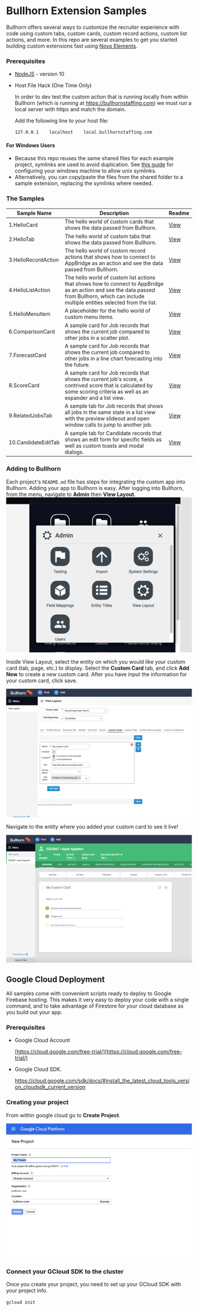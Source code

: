 # Bullhorn Extension Samples
Bullhorn offers several ways to customize the recruiter experience with code using custom tabs, custom cards, custom record actions, custom list actions, and more. In this repo are several examples to get you started building custom extensions fast using [Novo Elements](https://github.com/bullhorn/novo-elements).

### Prerequisites
 * [NodeJS](https://nodejs.org/en/) - version 10

 * Host File Hack (One Time Only)
 
     In order to dev test the custom action that is running locally from within Bullhorn 
     (which is running at https://bullhornstaffing.com) we must run a local server with https
     and match the domain. 

     Add the following line to your host file:

     ```
     127.0.0.1    localhost    local.bullhornstaffing.com
     ```

#### For Windows Users
 * Because this repo reuses the same shared files for each example project, symlinks are used to avoid duplication. See [this guide](https://www.joshkel.com/2018/01/18/symlinks-in-windows/) for configuring your windows machine to allow unix symlinks.
 * Alternatively, you can copy/paste the files from the shared folder to a sample extension, replacing the symlinks where needed.
 
### The Samples
| Sample Name        | Description                                                                    | Readme     |
|--------------------|--------------------------------------------------------------------------------|------------|
|1.HelloCard         | The hello world of custom cards that shows the data passed from Bullhorn.      | [View][#1]
|2.HelloTab          | The hello world of custom tabs that shows the data passed from Bullhorn.       | [View][#2]
|3.HelloRecordAction | The hello world of custom record actions that shows how to connect to AppBridge as an action and see the data passed from Bullhorn. | [View][#3]
|4.HelloListAction   | The hello world of custom list actions that shows how to connect to AppBridge as an action and see the data passed from Bullhorn, which can include multiple entities selected from the list. | [View][#4]
|5.HelloMenuItem     | A placeholder for the hello world of custom menu items.                        | [View][#5]
|6.ComparisonCard    | A sample card for Job records that shows the current job compared to other jobs in a scatter plot. | [View][#6]
|7.ForecastCard      | A sample card for Job records that shows the current job compared to other jobs in a line chart forecasting into the future. | [View][#7]
|8.ScoreCard         | A sample card for Job records that shows the current job's score, a contrived score that is calculated by some  scoring criteria as well as an expander and a list view. | [View][#8]
|9.RelatedJobsTab    | A sample tab for Job records that shows all jobs in the same state in a list view with the preview slideout and open window calls to jump to another job. | [View][#9]
|10.CandidateEditTab | A sample tab for Candidate records that shows an edit form for specific fields as well as custom toasts and modal dialogs. | [View][#10]

[#1]:01.HelloCard
[#2]:02.HelloTab
[#3]:03.HelloRecordAction
[#4]:04.HelloListAction
[#5]:05.HelloMenuItem
[#6]:06.ComparisonCard
[#7]:07.ForecastCard
[#8]:08.ScoreCard
[#9]:09.RelatedJobsTab
[#10]:10.CandidateEditTab

### Adding to Bullhorn

Each project's `README.md` file has steps for integrating the custom app into Bullhorn. Adding your app to Bullhorn is easy. After logging into Bullhorn, from the menu, navigate to **Admin** then **View Layout**. ![image alt text](doc_files/image_2.png)

Inside View Layout, select the entity on which you would like your custom card (tab, page, etc.) to display. Select the **Custom Card** tab, and click **Add New** to create a new custom card. After you have input the information for your custom card, click save. 

![image alt text](doc_files/image_3.png)

Navigate to the entity where you added your custom card to see it live!

![image alt text](doc_files/image_4.png)




## Google Cloud Deployment

All samples come with convenient scripts ready to deploy to Google Firebase hosting. This makes it very easy to deploy your code with a single command, and to take advantage of Firestore for your cloud database as you build out your app.

### Prerequisites

* Google Cloud Account

    [https://cloud.google.com/free-trial/](https://cloud.google.com/free-trial/)

* Google Cloud SDK.

    [https://cloud.google.com/sdk/docs/#install_the_latest_cloud_tools_version_cloudsdk_current_version ](https://cloud.google.com/sdk/docs/#install_the_latest_cloud_tools_version_cloudsdk_current_version)

### Creating your project

From within google cloud go to **Create Project**.

![image alt text](doc_files/image_1.png)

### Connect your GCloud SDK to the cluster

Once you create your project, you need to set up your GCloud SDK with your project info.

`gcloud init`

